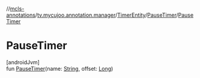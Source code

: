 //[mcls-annotations](../../../../index.md)/[tv.mycujoo.annotation.manager](../../index.md)/[TimerEntity](../index.md)/[PauseTimer](index.md)/[PauseTimer](-pause-timer.md)

# PauseTimer

[androidJvm]\
fun [PauseTimer](-pause-timer.md)(name: [String](https://kotlinlang.org/api/latest/jvm/stdlib/kotlin/-string/index.html), offset: [Long](https://kotlinlang.org/api/latest/jvm/stdlib/kotlin/-long/index.html))
